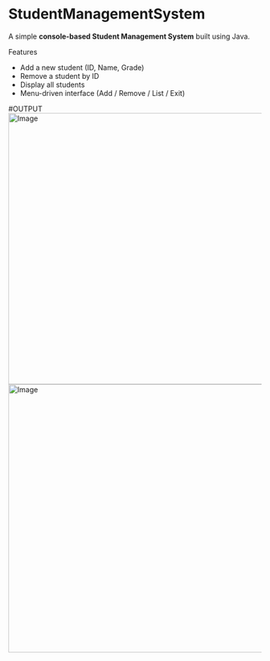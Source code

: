 # StudentManagementSystem
A simple **console-based Student Management System** built using Java.

Features
- Add a new student (ID, Name, Grade)
- Remove a student by ID
- Display all students
- Menu-driven interface (Add / Remove / List / Exit)


#OUTPUT
<img width="959" height="539" alt="Image" src="https://github.com/user-attachments/assets/f83fa715-5f5c-49e2-b7fe-c84fbdfd1785" />
<img width="957" height="533" alt="Image" src="https://github.com/user-attachments/assets/27a5b2cd-852e-44f0-8bfd-3089182aa19b" />
